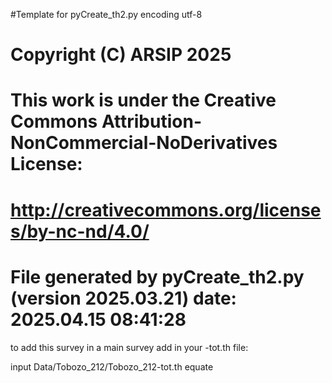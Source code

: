 #Template for pyCreate_th2.py
encoding utf-8

# Copyright (C) ARSIP 2025
# This work is under the Creative Commons Attribution-NonCommercial-NoDerivatives License:
# <http://creativecommons.org/licenses/by-nc-nd/4.0/>


# File generated by pyCreate_th2.py (version 2025.03.21) date: 2025.04.15 08:41:28

to add this survey in a main survey add in your -tot.th file: 

input Data/Tobozo_212/Tobozo_212-tot.th
equate

